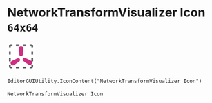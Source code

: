 # NetworkTransformVisualizer Icon `64x64`
<img src="/img/NetworkTransformVisualizer%20Icon.png" width=64 height=64>

``` CSharp
EditorGUIUtility.IconContent("NetworkTransformVisualizer Icon")
```
```
NetworkTransformVisualizer Icon
```
